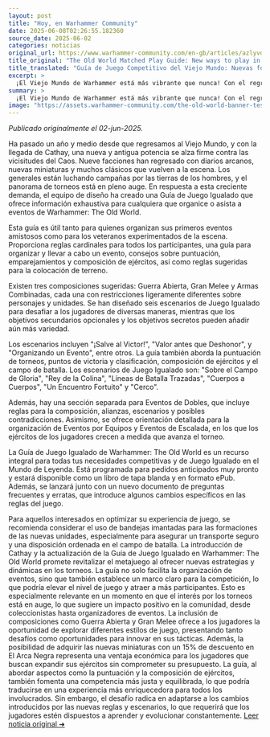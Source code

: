 ```yaml
---
layout: post
title: "Hoy, en Warhammer Community"
date: 2025-06-08T02:26:55.182360
source_date: 2025-06-02
categories: noticias
original_url: https://www.warhammer-community.com/en-gb/articles/azlyvdkm/the-old-world-matched-play-guide-new-ways-to-play-in-the-world-of-legend/
title_original: "The Old World Matched Play Guide: New ways to play in the World of Legend - Warhammer Community"
title_translated: "Guía de Juego Competitivo del Viejo Mundo: Nuevas formas de jugar en el Mundo de Leyenda - Comunidad Warhammer"
excerpt: >
  ¡El Viejo Mundo de Warhammer está más vibrante que nunca! Con el regreso de nueve facciones y la llegada de Cathay, los jugadores tienen ahora más opciones para sumergirse en épicas batallas. La nueva Guía de Juego Competitivo ofrece un recurso esencial tanto para novatos como para veteranos, con reglas cardinales, consejos para organizar eventos y emocionantes escenarios de juego. Prepárate para explorar composiciones como Guerra Abierta, Gran Melee y Armas Combinadas, y desafía a tus oponentes con objetivos secundarios y secretos. ¡No te pierdas esta oportunidad de revitalizar tus campañas y torneos!
summary: >
  ¡El Viejo Mundo de Warhammer está más vibrante que nunca! Con el regreso de nueve facciones y la llegada de Cathay, los jugadores tienen ahora más opciones para sumergirse en épicas batallas. La nueva Guía de Juego Competitivo ofrece un recurso esencial tanto para novatos como para veteranos, con reglas cardinales, consejos para organizar eventos y emocionantes escenarios de juego. Prepárate para explorar composiciones como Guerra Abierta, Gran Melee y Armas Combinadas, y desafía a tus oponentes con objetivos secundarios y secretos. ¡No te pierdas esta oportunidad de revitalizar tus campañas y torneos!
image: "https://assets.warhammer-community.com/the-old-world-banner-test.jpg"
---
```


*Publicado originalmente el 02-jun-2025.*

Ha pasado un año y medio desde que regresamos al Viejo Mundo, y con la llegada de Cathay, una nueva y antigua potencia se alza firme contra las vicisitudes del Caos. Nueve facciones han regresado con diarios arcanos, nuevas miniaturas y muchos clásicos que vuelven a la escena. Los generales están luchando campañas por las tierras de los hombres, y el panorama de torneos está en pleno auge. En respuesta a esta creciente demanda, el equipo de diseño ha creado una Guía de Juego Igualado que ofrece información exhaustiva para cualquiera que organice o asista a eventos de Warhammer: The Old World.

Esta guía es útil tanto para quienes organizan sus primeros eventos amistosos como para los veteranos experimentados de la escena. Proporciona reglas cardinales para todos los participantes, una guía para organizar y llevar a cabo un evento, consejos sobre puntuación, emparejamientos y composición de ejércitos, así como reglas sugeridas para la colocación de terreno.

Existen tres composiciones sugeridas: Guerra Abierta, Gran Melee y Armas Combinadas, cada una con restricciones ligeramente diferentes sobre personajes y unidades. Se han diseñado seis escenarios de Juego Igualado para desafiar a los jugadores de diversas maneras, mientras que los objetivos secundarios opcionales y los objetivos secretos pueden añadir aún más variedad.

Los escenarios incluyen "¡Salve al Victor!", "Valor antes que Deshonor", y "Organizando un Evento", entre otros. La guía también aborda la puntuación de torneos, puntos de victoria y clasificación, composición de ejércitos y el campo de batalla. Los escenarios de Juego Igualado son: "Sobre el Campo de Gloria", "Rey de la Colina", "Líneas de Batalla Trazadas", "Cuerpos a Cuerpos", "Un Encuentro Fortuito" y "Cerco".

Además, hay una sección separada para Eventos de Dobles, que incluye reglas para la composición, alianzas, escenarios y posibles contradicciones. Asimismo, se ofrece orientación detallada para la organización de Eventos por Equipos y Eventos de Escalada, en los que los ejércitos de los jugadores crecen a medida que avanza el torneo.

La Guía de Juego Igualado de Warhammer: The Old World es un recurso integral para todas tus necesidades competitivas y de Juego Igualado en el Mundo de Leyenda. Está programada para pedidos anticipados muy pronto y estará disponible como un libro de tapa blanda y en formato ePub. Además, se lanzará junto con un nuevo documento de preguntas frecuentes y erratas, que introduce algunos cambios específicos en las reglas del juego.

Para aquellos interesados en optimizar su experiencia de juego, se recomienda considerar el uso de bandejas imantadas para las formaciones de las nuevas unidades, especialmente para asegurar un transporte seguro y una disposición ordenada en el campo de batalla.
La introducción de Cathay y la actualización de la Guía de Juego Igualado en Warhammer: The Old World promete revitalizar el metajuego al ofrecer nuevas estrategias y dinámicas en los torneos. La guía no solo facilita la organización de eventos, sino que también establece un marco claro para la competición, lo que podría elevar el nivel de juego y atraer a más participantes. Esto es especialmente relevante en un momento en que el interés por los torneos está en auge, lo que sugiere un impacto positivo en la comunidad, desde coleccionistas hasta organizadores de eventos. La inclusión de composiciones como Guerra Abierta y Gran Melee ofrece a los jugadores la oportunidad de explorar diferentes estilos de juego, presentando tanto desafíos como oportunidades para innovar en sus tácticas. Además, la posibilidad de adquirir las nuevas miniaturas con un 15% de descuento en El Arca Negra representa una ventaja económica para los jugadores que buscan expandir sus ejércitos sin comprometer su presupuesto. La guía, al abordar aspectos como la puntuación y la composición de ejércitos, también fomenta una competencia más justa y equilibrada, lo que podría traducirse en una experiencia más enriquecedora para todos los involucrados. Sin embargo, el desafío radica en adaptarse a los cambios introducidos por las nuevas reglas y escenarios, lo que requerirá que los jugadores estén dispuestos a aprender y evolucionar constantemente.
[Leer noticia original ➜](https://www.warhammer-community.com/en-gb/articles/azlyvdkm/the-old-world-matched-play-guide-new-ways-to-play-in-the-world-of-legend/)

